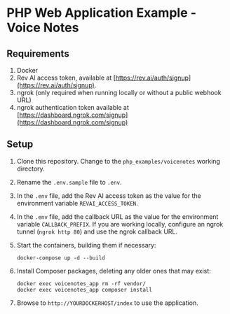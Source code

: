 # PHP Web Application Example - Voice Notes

## Requirements

1. Docker
2. Rev AI access token, available at [https://rev.ai/auth/signup](https://rev.ai/auth/signup).
3. ngrok (only required when running locally or without a public webhook URL)
4. ngrok authentication token available at [https://dashboard.ngrok.com/signup](https://dashboard.ngrok.com/signup)

## Setup

1. Clone this repository. Change to the `php_examples/voicenotes` working directory.
2. Rename the `.env.sample` file to `.env`.
3. In the `.env` file, add the Rev AI access token as the value for the environment variable `REVAI_ACCESS_TOKEN`.
4. In the `.env` file, add the callback URL as the value for the environment variable `CALLBACK_PREFIX`. If you are working locally, configure an ngrok tunnel (`ngrok http 80`) and use the ngrok callback URL.

5. Start the containers, building them if necessary:

    ```
    docker-compose up -d --build
    ```

6. Install Composer packages, deleting any older ones that may exist:

    ```
    docker exec voicenotes_app rm -rf vendor/
    docker exec voicenotes_app composer install
    ```

7. Browse to `http://YOURDOCKERHOST/index` to use the application.
